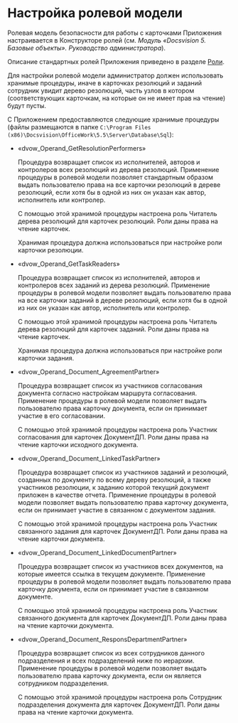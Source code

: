 # Настройка ролевой модели

Ролевая модель безопасности для работы с карточками Приложения настраивается в Конструкторе ролей (см. *Модуль «Docsvision 5. Базовые объекты». Руководство администратора*).

Описание стандартных ролей Приложения приведено в разделе [Роли](Role_model.md).

Для настройки ролевой модели администратор должен использовать хранимые процедуры, иначе в карточках резолюций и заданий сотрудник увидит дерево резолюций, часть узлов в котором (соответствующих карточкам, на которые он не имеет прав на чтение) будут пусты.

С Приложением предоставляются следующие хранимые процедуры (файлы размещаются в папке `C:\Program Files (x86)\Docsvision\OfficeWork\5.5\Server\Database\Sql`):

- «dvow_Operand_GetResolutionPerformers»

  Процедура возвращает список из исполнителей, авторов и контролеров всех резолюций из дерева резолюций. Применение процедуры в ролевой модели позволяет стандартным образом выдать пользователю права на все карточки резолюций в дереве резолюций, если хотя бы в одной из них он указан как автор, исполнитель или контролер. 

  С помощью этой хранимой процедуры настроена роль Читатель дерева резолюций для карточек резолюций. Роли даны права на чтение карточек.

  Хранимая процедура должна использоваться при настройке роли карточки резолюции.

- «dvow_Operand_GetTaskReaders»

  Процедура возвращает список из исполнителей, авторов и контролеров всех заданий из дерева резолюций. Применение процедуры в ролевой модели позволяет выдать пользователю права на все карточки заданий в дереве резолюций, если хотя бы в одной из них он указан как автор, исполнитель или контролер. 

  С помощью этой хранимой процедуры настроена роль Читатель дерева резолюций для карточек заданий. Роли даны права на чтение карточек.

  Хранимая процедура должна использоваться при настройке роли карточки задания.

- «dvow_Operand_Document_AgreementPartner»

  Процедура возвращает список из участников согласования документа согласно настройкам маршрута согласования. Применение процедуры в ролевой модели позволяет выдать пользователю права карточку документа, если он принимает участие в его согласовании. 

  С помощью этой хранимой процедуры настроена роль Участник согласования для карточек ДокументДП. Роли даны права на чтение карточки исходного документа.

- «dvow_Operand_Document_LinkedTaskPartner»

  Процедура возвращает список из участников заданий и резолюций, созданных по документу по всему дереву резолюций, а также участников резолюции, к заданию которой текущий документ приложен в качестве отчета. Применение процедуры в ролевой модели позволяет выдать пользователю права карточку документа, если он принимает участие в связанном с документом задания. 

  С помощью этой хранимой процедуры настроена роль Участник связанного задания для карточек ДокументДП. Роли даны права на чтение карточки документа.

- «dvow_Operand_Document_LinkedDocumentPartner»

  Процедура возвращает список из участников всех документов, на которые имеется ссылка в текущем документе. Применение процедуры в ролевой модели позволяет выдать пользователю права карточку документа, если он принимает участие в связанном документе. 

  С помощью этой хранимой процедуры настроена роль Участник связанного документа для карточек ДокументДП. Роли даны права на чтение карточки документа.

- «dvow_Operand_Document_ResponsDepartmentPartner»

  Процедура возвращает список из всех сотрудников данного подразделения и всех подразделений ниже по иерархии. Применение процедуры в ролевой модели позволяет выдать пользователю права карточку документа, если он является сотрудником подразделения. 

  С помощью этой хранимой процедуры настроена роль Сотрудник подразделения документа для карточек ДокументДП. Роли даны права на чтение карточки документа. 